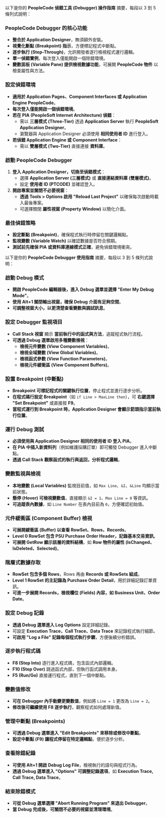 以下是你的 **PeopleCode 偵錯工具 (Debugger) 操作指南** 摘要，每段以 3 到 5 條列式說明：

### **PeopleCode Debugger 的核心功能**
- **整合於 Application Designer**，無須額外安裝。
- **視覺化斷點 (Breakpoint) 指示**，方便標記程式中斷點。
- **逐步執行 (Step-Through)**，允許開發者逐行檢視程式運行邏輯。
- **單一偵錯實例**，每次登入僅能開啟一個除錯環境。
- **變數面板 (Variable Pane) 提供檢視數據功能**，可展開 **PeopleCode 物件** 以檢查屬性與方法。

### **設定偵錯環境**
- **適用於 Application Pages、Component Interfaces 或 Application Engine PeopleCode**。
- **每次登入僅能開啟一個偵錯環境**。
- **若在 PIA (PeopleSoft Internet Architecture) 偵錯**：
  - 需以 **三層模式 (Three-Tier)** 透過 **Application Server** 執行 **PeopleSoft Application Designer**。
  - 瀏覽器與 Application Designer 必須使用 **相同使用者 ID** 進行登入。
- **若偵錯 Application Engine 或 Component Interface**：
  - 需以 **雙層模式 (Two-Tier)** 直接連接 **資料庫**。

### **啟動 PeopleCode Debugger**
1. **登入 Application Designer，切換至偵錯模式**：
   - 選擇 **Application Server (三層模式)** 或 **直接連結資料庫 (雙層模式)**。
   - 設定 **使用者 ID (PTCODE)** 並確認登入。
2. **開啟專案並關閉不必要視窗**：
   - **透過 Tools > Options 啟用 "Reload Last Project"** 以確保每次啟動時載入最後專案。
   - 可選擇關閉 **屬性視窗 (Property Window)** 以簡化介面。

### **最佳偵錯策略**
- **設定斷點 (Breakpoint)**，確保程式執行時停留在關鍵邏輯點。
- **監視變數 (Variable Watch)** 以確認數據是否符合預期。
- **測試前先確保 PIA 或資料庫連線模式正確**，避免偵錯環境衝突。


以下是你的 **PeopleCode Debugger 使用指南** 摘要，每段以 3 到 5 條列式說明：

### **啟動 Debug 模式**
- **開啟 PeopleCode 編輯器後，進入 Debug 選單並選擇 "Enter My Debug Mode"**。
- **使用 Alt+1 關閉輸出視窗，確保 Debug 介面有足夠空間**。
- **可調整視窗大小，以更清楚查看變數與調試訊息**。

### **設定 Debugger 監視項目**
- **Call Stack 視窗** 顯示 **當前執行中的函式與方法**，追蹤程式執行流程。
- **可透過 Debug 選單啟用多種變數檢視**：
  - **檢視元件變數 (View Component Variables)**。
  - **檢視全域變數 (View Global Variables)**。
  - **檢視函式參數 (View Function Parameters)**。
  - **檢視元件緩衝區 (View Component Buffers)**。

### **設置 Breakpoint (中斷點)**
- **Breakpoint 可標記程式的關鍵執行位置**，停止程式並進行逐步分析。
- **在程式碼行設定 Breakpoint**（如 `if Line > MaxLine then`），可 **右鍵選擇 "Set Breakpoint"** 或直接按 **F9**。
- **當程式運行到 Breakpoint 時，Application Designer 會顯示箭頭指示當前執行位置**。

### **運行 Debug 測試**
- **必須使用與 Application Designer 相同的使用者 ID 登入 PIA**。
- **在 PIA 中插入新資料列**（例如維護採購訂單）即可觸發 Debugger 進入中斷點。
- **透過 Call Stack 觀察函式的執行與返回，分析程式邏輯**。



### **變數監視與檢視**
- **本地變數 (Local Variables)** 監視目前值，如 `Max Line`、`&I`、`&Line` 均顯示當前狀態。
- **懸停 (Hover) 可檢視變數值**，直接顯示 `&I = 1`、`Max Line = 0` 等資訊。
- **可追蹤表內數據**，如 `Line Number` 在表內目前為 `0`，方便確認初始值。

### **元件緩衝區 (Component Buffer) 檢視**
- **可展開緩衝區 (Buffer) 以查看 RowSet、Rows、Records**。
- **Level 0 RowSet 包含 PSU Purchase Order Header，記錄基本交易資訊**。
- **可展開 GetRow 顯示該層的資料結構**，如 **Row 物件的屬性 (IsChanged、IsDeleted、Selected)**。

### **階層式數據存取**
- **RowSet 包含多個 Rows**，Rows 再由 **Records 或 RowSets 組成**。
- **Level 1 RowSet 的主記錄為 Purchase Order Detail**，用於詳細記錄訂單資訊。
- **可進一步展開 Records，檢視欄位 (Fields) 內容，如 Business Unit、Order Date**。

### **設定 Debug 記錄**
- **透過 Debug 選單進入 Log Options** 設定詳細記錄。
- 可設定 **Execution Trace、Call Trace、Data Trace** 來記錄程式執行細節。
- **可啟用 "Log a File" 記錄每個程式執行步驟**，方便後續分析錯誤。




### **逐步執行程式碼**
- **F8 (Step Into)** 逐行進入程式碼，包含函式內部邏輯。
- **F10 (Step Over)** 跳過函式內部，但執行函式調用本身。
- **F5 (Run/Go)** 直接運行程式，直到下一個中斷點。

### **變數值修改**
- **可在 Debugger 內手動變更變數值**，例如將 `Line = 1` 更改為 `Line = 2`。
- **修改後可繼續使用 F8 逐步執行**，觀察程式如何處理新值。

### **管理中斷點 (Breakpoints)**
- **可透過 Debug 選單進入 "Edit Breakpoints" 來移除或修改中斷點**。
- **設定中斷點 (F9) 讓程式停留在特定邏輯點**，便於逐步分析。

### **查看除錯紀錄**
- **可使用 Alt+1 開啟 Debug Log File**，檢視執行的語句與程式行為。
- **透過 Debug 選單進入 "Options" 可調整記錄選項**，如 **Execution Trace, Call Trace, Data Trace**。

### **結束除錯模式**
- **可從 Debug 選單選擇 "Abort Running Program" 來退出 Debugger**。
- **當 Debug 完成後，可關閉不必要的視窗並清理環境**。

